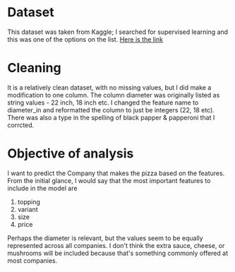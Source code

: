 # Dataset
This dataset was taken from Kaggle; I searched for supervised learning and this was one of the options on the list. [Here is the link](https://www.kaggle.com/datasets/starlitlolith/canada-pizza-price-prediction)


# Cleaning
It is a relatively clean dataset, with no missing values, but I did make a modification to one column. The column diameter was originally listed as string values - 22 inch, 18 inch etc. I changed the feature name to diameter_in and reformatted the column to just be integers (22, 18 etc). There was also a type in the spelling of black papper & papperoni that I corrcted. 

# Objective of analysis
I want to predict the Company that makes the pizza based on the features. From the initial glance, I would say that the most important features to include in the model are 
1. topping
2. variant
3. size 
4. price 

Perhaps the diameter is relevant, but the values seem to be equally represented across all companies. I don't think the extra sauce, cheese, or mushrooms will be included because that's something commonly offered at most companies.  